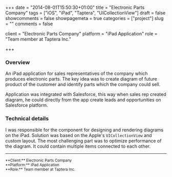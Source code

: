 +++
date = "2014-08-01T15:50:30+01:00"
title = "Electronic Parts Company"
tags = ["iOS", "iPad", "Taptera", "UICollectionView"]
draft = false
showcomments = false
showpagemeta = true
categories = ["project"]
slug = ""
comments = false

client = "Electronic Parts Company"
platform = "iPad Application"
role = "Team member at Taptera Inc."

+++

### Overview

An iPad application for sales representatives of the company which produces electronic parts. The key idea was to create diagram of future product of the customer and identify parts which the company could sell. 

Application was integrated with Salesforce, this way when sales rep created diagram, he could directly from the app create leads and opportunities on Salesforce platform.

### Technical details

I was responsible for the component for designing and rendering diagrams on the iPad. Solution was based on the Apple's `UICollectionView` and custom layout. The most challenging part was to optimize performance of the diagram. It could contain multiple items connected to each other.

---
<sup>
**Client:**	Electronic Parts Company</br>
**Platform:**	iPad Application</br>
**Role:**		Team member at Taptera Inc.
</sup>
